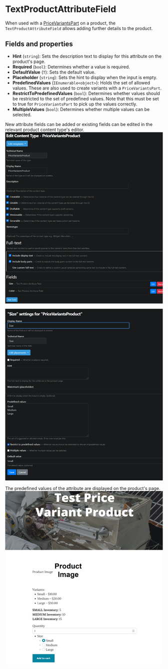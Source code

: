 # TextProductAttributeField

When used with a [PriceVariantsPart](price-variants-part.md) on a product, the `TextProductAttributeField` allows adding further details to the product.

## Fields and properties
- **Hint** (`string`): Sets the description text to display for this attribute on the product's page.
- **Required** (`bool`): Determines whether a value is required.
- **DefaultValue** (`T`): Sets the default value.
- **Placeholder** (`string`): Sets the hint to display when the input is empty.
- **PredefinedValues** (`IEnumerable<object>`): Holds the set of allowed values. These are also used to create variants with a `PriceVariantsPart`.
- **RestrictToPredefinedValues** (`bool`): Determines whether values should be restricted to the set of predefined values. Note that this must be set to true for `PriceVariantsPart` to pick up the values correctly.
- **MultipleValues** (`bool`): Determines whether multiple values can be selected.

New attribute fields can be added or existing fields can be edited in the relevant product content type's editor.
![image](../assets/images/text-product-attribute/content-type-editor-example.png)

![image](../assets/images/text-product-attribute/attribute-field-editor-example.png)

The predefined values of the attribute are displayed on the product's page.
![image](../assets/images/text-product-attribute/attribute-field-display-example.png)
